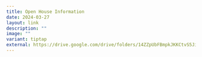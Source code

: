 ```yaml
---
title: Open House Information
date: 2024-03-27
layout: link
description: ""
image: ""
variant: tiptap
external: https://drive.google.com/drive/folders/14ZZpUbFBmpkJKKCtvS5Ji8sKL4QiZKly
---
```

